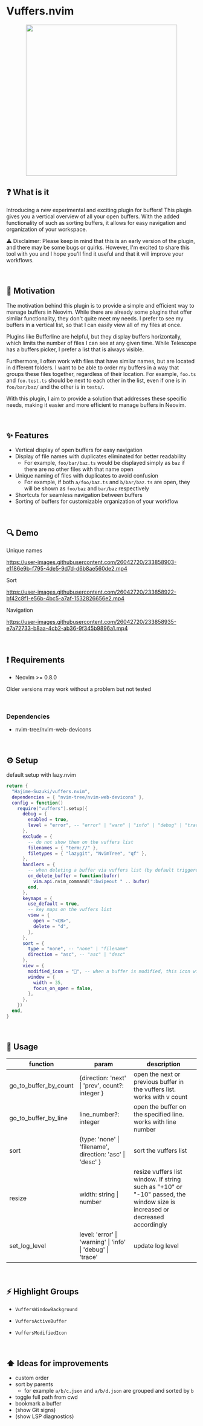 # Vuffers.nvim

<p align="center">
  <img width="400" src="https://user-images.githubusercontent.com/26042720/233860459-7d4da8f7-7ca7-4900-b274-e426a40e3dfa.png">
</p>

## ❓ What is it

Introducing a new experimental and exciting plugin for buffers! This plugin gives you a vertical overview of all your open buffers. With the added functionality of such as sorting buffers, it allows for easy navigation and organization of your workspace.

⚠️ Disclaimer:
Please keep in mind that this is an early version of the plugin, and there may be some bugs or quirks. However, I'm excited to share this tool with you and I hope you'll find it useful and that it will improve your workflows.

<br>

## 🔋 Motivation

The motivation behind this plugin is to provide a simple and efficient way to manage buffers in Neovim. While there are already some plugins that offer similar functionality, they don't quite meet my needs. I prefer to see my buffers in a vertical list, so that I can easily view all of my files at once.

Plugins like Bufferline are helpful, but they display buffers horizontally, which limits the number of files I can see at any given time. While Telescope has a buffers picker, I prefer a list that is always visible.

Furthermore, I often work with files that have similar names, but are located in different folders. I want to be able to order my buffers in a way that groups these files together, regardless of their location. For example, `foo.ts` and `foo.test.ts` should be next to each other in the list, even if one is in `foo/bar/baz/` and the other is in `tests/`.

With this plugin, I aim to provide a solution that addresses these specific needs, making it easier and more efficient to manage buffers in Neovim.

<br>

## ✨ Features

- Vertical display of open buffers for easy navigation
- Display of file names with duplicates eliminated for better readability
  - For example, `foo/bar/baz.ts` would be displayed simply as `baz` if there are no other files with that name open
- Unique naming of files with duplicates to avoid confusion
  - For example, if both `a/foo/baz.ts` and `b/bar/baz.ts` are open, they will be shown as `foo/baz` and `bar/baz` respectively
- Shortcuts for seamless navigation between buffers
- Sorting of buffers for customizable organization of your workflow

<br>

## 🔍 Demo

Unique names

https://user-images.githubusercontent.com/26042720/233858903-e1186e9b-f795-4de5-9d7d-d6b8ae560de2.mp4

Sort

https://user-images.githubusercontent.com/26042720/233858922-bf42c8f1-e56b-4bc5-a7af-1532826656e2.mp4

Navigation

https://user-images.githubusercontent.com/26042720/233858935-e7a72733-b8aa-4cb2-ab36-9f345b9896a1.mp4

<br>

## ❗ Requirements

- Neovim >= 0.8.0

Older versions may work without a problem but not tested

<br>

### Dependencies

- nvim-tree/nvim-web-devicons

<br>

## ⚙️ Setup

default setup with lazy.nvim

```lua
return {
  "Hajime-Suzuki/vuffers.nvim",
  dependencies = { "nvim-tree/nvim-web-devicons" },
  config = function()
    require("vuffers").setup({
      debug = {
        enabled = true,
        level = "error", -- "error" | "warn" | "info" | "debug" | "trace"
      },
      exclude = {
        -- do not show them on the vuffers list
        filenames = { "term://" },
        filetypes = { "lazygit", "NvimTree", "qf" },
      },
      handlers = {
        -- when deleting a buffer via vuffers list (by default triggered by "d" key)
        on_delete_buffer = function(bufnr)
          vim.api.nvim_command(":bwipeout " .. bufnr)
        end,
      },
      keymaps = {
        use_default = true,
        -- key maps on the vuffers list
        view = {
          open = "<CR>",
          delete = "d",
        },
      },
      sort = {
        type = "none", -- "none" | "filename"
        direction = "asc", -- "asc" | "desc"
      },
      view = {
        modified_icon = "󰛿", -- when a buffer is modified, this icon will be shown
        window = {
          width = 35,
          focus_on_open = false,
        },
      },
    })
  end,
}
```

<br>

## 🔫 Usage

| function              | param                                                       | description                                                                                                                |
| --------------------- | ----------------------------------------------------------- | -------------------------------------------------------------------------------------------------------------------------- |
| go_to_buffer_by_count | {direction: 'next' \| 'prev', count?: integer }             | open the next or previous buffer in the vuffers list. works with v count                                                   |
| go_to_buffer_by_line  | line_number?: integer                                       | open the buffer on the specified line. works with line number                                                              |
| sort                  | {type: 'none' \| 'filename', direction: 'asc' \| 'desc' }   | sort the vuffers list                                                                                                      |
| resize                | width: string \| number                                     | resize vuffers list window. If string such as "+10" or "-10" passed, the window size is increased or decreased accordingly |
| set_log_level         | level: 'error' \| 'warning' \| 'info' \| 'debug' \| 'trace' | update log level                                                                                                           |

<br>

## ⚡ Highlight Groups

- `VuffersWindowBackground`

- `VuffersActiveBuffer`

- `VuffersModifiedIcon`

<br>

## ⬆️ Ideas for improvements

- custom order
- sort by parents
  - for example `a/b/c.json` and `a/b/d.json` are grouped and sorted by `b`
- toggle full path from cwd
- bookmark a buffer
- (show Git signs)
- (show LSP diagnostics)

